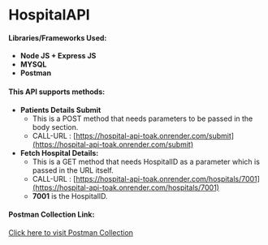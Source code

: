 
# HospitalAPI

#### Libraries/Frameworks Used:

-   **Node JS + Express JS**
-   **MYSQL**
-   **Postman**


#### This API supports methods:

-   **Patients Details Submit**
    -   This is a POST method that needs parameters to be passed in the body section.
    -   CALL-URL : [https://hospital-api-toak.onrender.com/submit](https://hospital-api-toak.onrender.com/submit)
-   **Fetch Hospital Details:**
    -   This is a GET method that needs HospitalID as a parameter which is passed in the URL itself.
    -   CALL-URL : [https://hospital-api-toak.onrender.com/hospitals/7001](https://hospital-api-toak.onrender.com/hospitals/7001)
    -   **7001** is the HospitalID.


#### Postman Collection Link:

[Click here to visit Postman Collection](https://www.postman.com/lunar-module-participant-29781081/workspace/hospital-api-ws/collection/22817922-42ea4b20-bb2e-4621-b8ad-f3c443d7ca22?action=share&creator=22817922)
